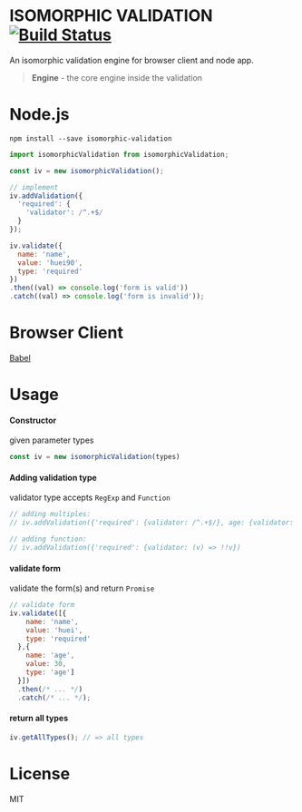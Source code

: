 ISOMORPHIC VALIDATION [![Build Status](https://travis-ci.org/huei90/isomorphic-validation.png?branch=master)](https://travis-ci.org/huei90/isomorphic-validation)
===

An isomorphic validation engine for browser client and node app.

> **Engine** - the core engine inside the validation

Node.js
===

```
npm install --save isomorphic-validation
```

```js
import isomorphicValidation from isomorphicValidation;

const iv = new isomorphicValidation();

// implement
iv.addValidation({
  'required': {
    'validator': /^.+$/
  }
});

iv.validate({
  name: 'name',
  value: 'huei90',
  type: 'required'
})
.then((val) => console.log('form is valid'))
.catch((val) => console.log('form is invalid'));
```

Browser Client
===

[Babel](https://babeljs.io/)

Usage
===

#### Constructor

given parameter types

```js
const iv = new isomorphicValidation(types)
```

#### Adding validation type

validator type accepts `RegExp` and `Function`

```js
// adding multiples:
// iv.addValidation({'required': {validator: /^.+$/}, age: {validator: /\d+/}})

// adding function:
// iv.addValidation({'required': {validator: (v) => !!v})
```

#### validate form

validate the form(s) and return `Promise`

```js
// validate form
iv.validate([{
    name: 'name',
    value: 'huei',
    type: 'required'
  },{
    name: 'age',
    value: 30,
    type: 'age']
  }])
  .then(/* ... */)
  .catch(/* ... */);
```

#### return all types

```js
iv.getAllTypes(); // => all types
```

License
===

MIT
